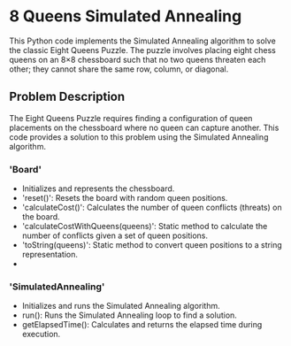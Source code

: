 # 8 Queens Simulated Annealing
This Python code implements the Simulated Annealing algorithm to solve the classic Eight Queens Puzzle. The puzzle involves placing eight chess queens on an 8×8 chessboard such that no two queens threaten each other; they cannot share the same row, column, or diagonal.

## Problem Description 
The Eight Queens Puzzle requires finding a configuration of queen placements on the chessboard where no queen can capture another. This code provides a solution to this problem using the Simulated Annealing algorithm.

### 'Board'
* Initializes and represents the chessboard.
* 'reset()': Resets the board with random queen positions.
* 'calculateCost()': Calculates the number of queen conflicts (threats) on the board.
* 'calculateCostWithQueens(queens)': Static method to calculate the number of conflicts given a set of queen positions.
* 'toString(queens)': Static method to convert queen positions to a string representation.
* 
### 'SimulatedAnnealing'
* Initializes and runs the Simulated Annealing algorithm.
* run(): Runs the Simulated Annealing loop to find a solution.
* getElapsedTime(): Calculates and returns the elapsed time during execution.

